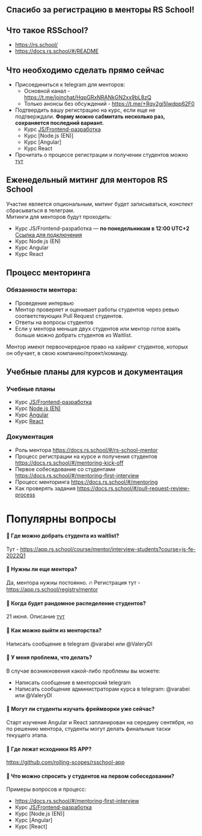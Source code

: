 ## Спасибо за регистрацию в менторы RS School!


## Что такое RSSchool?
- https://rs.school/
- https://docs.rs.school/#/README

## Что необходимо сделать прямо сейчас
- Присоединиться к telegram для менторов:
  - Основной канал - https://t.me/joinchat/HqpGRxNRANkGN2xx9bL8zQ 
  - Только анонсы без обсуждений - https://t.me/+Rqy2gj5Iwdpp62F0 
- Подтвердить вашу регистрацию на курс, если еще не подтверждали.
**Форму можно сабмитать несколько раз, сохраняется последний вариант.** 
  - Курс [JS/Frontend-разработка](https://app.rs.school/course/mentor/confirm?course=js-fe-2022Q1) 
  - Курс [Node.js (EN)]
  - Курс [Angular]
  - Курс React
- Прочитать о процессе регистрации и получении студентов можно [тут](https://docs.rs.school/#/mentoring-kick-off)

## Eженедельный митинг для менторов RS School
Участие является опциональным, митинг будет записываться, конспект сбрасываться в телеграм.  
Митинги для менторов будут проходить: 
- Курс JS/Frontend-разработка  — **по понедельникам в 12:00 UTC+2** [Ссылка для подключения](https://teams.microsoft.com/l/meetup-join/19%3ameeting_ZGUwNWI5ZDctM2EwNi00MTI1LWE2OGQtNTc5YjRkY2VjNTYz%40thread.v2/0?context=%7b%22Tid%22%3a%22b41b72d0-4e9f-4c26-8a69-f949f367c91d%22%2c%22Oid%22%3a%22bfb3a45e-ab50-4cee-a085-b5c4a9411d92%22%7d)
- Курс Node.js (EN)
- Курс Angular
- Курс React

## Процесс менторинга
### Обязанности ментора:
- Проведение интервью
- Ментор проверяет и оценивает работы студентов через ревью соответствующих Pull Request студентов.
- Ответы на вопросы студентов
- Если у ментора меньше двух студентов или ментор готов взять больше можно добрать студентов из Waitlist.

Ментор имеют первоочередное право на хайринг студентов, которых он обучает, в свою компанию/проект/команду.

## Учебные планы для курсов и документация 
### Учебные планы
- Курс [JS/Frontend-разработка](https://github.com/rolling-scopes-school/tasks/tree/master/stage2)
- Курс [Node.js (EN)](https://github.com/rolling-scopes-school/tasks/tree/master/node) 
- Курс [Angular](https://github.com/rolling-scopes-school/tasks/tree/master/angular) 
- Курс [React](https://github.com/rolling-scopes-school/tasks/tree/master/react)

### Документация
- Роль ментора https://docs.rs.school/#/rs-school-mentor
- Процесс регистрации на курсе и получения студентов https://docs.rs.school/#/mentoring-kick-off
- Первое собеседование со студентами https://docs.rs.school/#/mentoring-first-interview
- Процесс менторинга https://docs.rs.school/#/mentoring
- Как проверять задания https://docs.rs.school/#/pull-request-review-process

# Популярны вопросы
#### 🙋 Где можно добрать студента из waitlist? 
Тут - https://app.rs.school/course/mentor/interview-students?course=js-fe-2022Q1

#### 🙋 Нужны ли еще ментора?
Да, ментора нужны постоянно. 🔥 Регистрация тут - https://app.rs.school/registry/mentor

#### 🙋 Когда будет рандомное распеделение студентов?
21 июня. Описание [тут](https://docs.rs.school/#/mentoring-kick-off?id=_2-%d0%9f%d0%be%d0%bb%d1%83%d1%87%d0%b5%d0%bd%d0%b8%d0%b5-%d1%81%d1%82%d1%83%d0%b4%d0%b5%d0%bd%d1%82%d0%be%d0%b2)

#### 🙋 Как можно выйти из менторства?
Написать сообщение в telegram @varabei или @ValeryDl

#### 🙋 У меня проблема, что делать? 
В случае возникновения какой-либо проблемы вы можете:
  - Написать сообщение в менторский telegram 
  - Написать сообщение администраторам курса в telegram: @varabei или @ValeryDl

#### 🙋 Могут ли студенты изучать фреймворки уже сейчас? 
Старт изучения Angular и React запланирован на середину сентября, но по решению ментора, студенты могут делать финальные таски текущего этапа. 
 
#### 🙋 Где лежат исходники RS APP?
https://github.com/rolling-scopes/rsschool-app

#### 🙋 Что можно спросить у студентов на первом собеседовании?
Примеры вопросов и процесс:
- https://docs.rs.school/#/mentoring-first-interview
- Курс [JS/Frontend-разработка](https://github.com/rolling-scopes-school/tasks/tree/master/stage2/modules/technical-screening)
- Курс [Node.js (EN)]
- Курс [Angular]
- Курс [React]

